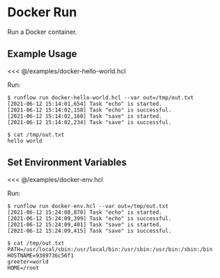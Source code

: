 # Docker Run

Run a Docker container.

## Example Usage

<<< @/examples/docker-hello-world.hcl

Run:

```
$ runflow run docker-hello-world.hcl --var out=/tmp/out.txt
[2021-06-12 15:14:01,654] Task "echo" is started.
[2021-06-12 15:14:02,158] Task "echo" is successful.
[2021-06-12 15:14:02,160] Task "save" is started.
[2021-06-12 15:14:02,234] Task "save" is successful.

$ cat /tmp/out.txt
hello world
```

## Set Environment Variables

<<< @/examples/docker-env.hcl

Run:

```
$ runflow run docker-env.hcl --var out=/tmp/out.txt
[2021-06-12 15:24:08,870] Task "echo" is started.
[2021-06-12 15:24:09,399] Task "echo" is successful.
[2021-06-12 15:24:09,401] Task "save" is started.
[2021-06-12 15:24:09,415] Task "save" is successful.

$ cat /tmp/out.txt
PATH=/usr/local/sbin:/usr/local/bin:/usr/sbin:/usr/bin:/sbin:/bin
HOSTNAME=9389736c56f1
greeter=world
HOME=/root
```
